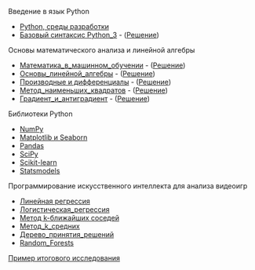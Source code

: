 Введение в язык Python
- [Python, среды разработки](https://github.com/vn322/Cod_future/blob/main/Python%2C_%D1%81%D1%80%D0%B5%D0%B4%D1%8B_%D1%80%D0%B0%D0%B7%D1%80%D0%B0%D0%B1%D0%BE%D1%82%D0%BA%D0%B8.ipynb)
- [Базовый синтаксис Python_3](https://github.com/vn322/Cod_future/blob/main/%D0%91%D0%B0%D0%B7%D0%BE%D0%B2%D1%8B%D0%B9_%D1%81%D0%B8%D0%BD%D1%82%D0%B0%D0%BA%D1%81%D0%B8%D1%81_Python_3.ipynb) - ([Решение](https://github.com/vn322/Cod_future/blob/main/%D0%A0%D0%B5%D1%88%D0%B5%D0%BD%D0%B8%D1%8F_%D0%91%D0%B0%D0%B7%D0%BE%D0%B2%D1%8B%D0%B9_%D1%81%D0%B8%D0%BD%D1%82%D0%B0%D0%BA%D1%81%D0%B8%D1%81_Python_3.ipynb))


Основы математического анализа и линейной алгебры

- [Математика_в_машинном_обучении](https://github.com/vn322/Cod_future/blob/main/%D0%9C%D0%B0%D1%82%D0%B5%D0%BC%D0%B0%D1%82%D0%B8%D0%BA%D0%B0_%D0%B2_%D0%BC%D0%B0%D1%88%D0%B8%D0%BD%D0%BD%D0%BE%D0%BC_%D0%BE%D0%B1%D1%83%D1%87%D0%B5%D0%BD%D0%B8%D0%B8.ipynb) - ([Решение](https://github.com/vn322/Cod_future/blob/main/%D0%A0%D0%B5%D1%88%D0%B5%D0%BD%D0%B8%D0%B5_%D0%9C%D0%B0%D1%82%D0%B5%D0%BC%D0%B0%D1%82%D0%B8%D0%BA%D0%B0_%D0%B2_%D0%BC%D0%B0%D1%88%D0%B8%D0%BD%D0%BD%D0%BE%D0%BC_%D0%BE%D0%B1%D1%83%D1%87%D0%B5%D0%BD%D0%B8%D0%B8.ipynb)) 
- [Основы_линейной_алгебры](https://github.com/vn322/Cod_future/blob/main/%D0%9E%D1%81%D0%BD%D0%BE%D0%B2%D1%8B_%D0%BC%D0%B0%D1%82%D0%B5%D0%BC%D0%B0%D1%82%D0%B8%D1%87%D0%B5%D1%81%D0%BA%D0%BE%D0%B3%D0%BE_%D0%B0%D0%BD%D0%B0%D0%BB%D0%B8%D0%B7%D0%B0_%D0%B8_%D0%BB%D0%B8%D0%BD%D0%B5%D0%B9%D0%BD%D0%BE%D0%B9_%D0%B0%D0%BB%D0%B3%D0%B5%D0%B1%D1%80%D1%8B.ipynb) - ([Решение](https://github.com/vn322/Cod_future/blob/main/%D0%A0%D0%B5%D1%88%D0%B5%D0%BD%D0%B8%D0%B5_%D0%9E%D1%81%D0%BD%D0%BE%D0%B2%D1%8B_%D0%BC%D0%B0%D1%82%D0%B5%D0%BC%D0%B0%D1%82%D0%B8%D1%87%D0%B5%D1%81%D0%BA%D0%BE%D0%B3%D0%BE_%D0%B0%D0%BD%D0%B0%D0%BB%D0%B8%D0%B7%D0%B0_%D0%B8_%D0%BB%D0%B8%D0%BD%D0%B5%D0%B9%D0%BD%D0%BE%D0%B9_%D0%B0%D0%BB%D0%B3%D0%B5%D0%B1%D1%80%D1%8B.ipynb))
- [Производные и дифференциалы](https://github.com/vn322/Cod_future/blob/main/%D0%9F%D1%80%D0%BE%D0%B8%D0%B7%D0%B2%D0%BE%D0%B4%D0%BD%D1%8B%D0%B5_%D0%B8_%D0%B4%D0%B8%D1%84%D1%84%D0%B5%D1%80%D0%B5%D0%BD%D1%86%D0%B8%D0%B0%D0%BB%D1%8B.ipynb) - ([Решение](https://github.com/vn322/Cod_future/blob/main/%D0%A0%D0%B5%D1%88%D0%B5%D0%BD%D0%B8%D0%B5_%D0%9F%D1%80%D0%BE%D0%B8%D0%B7%D0%B2%D0%BE%D0%B4%D0%BD%D1%8B%D0%B5_%D0%B8_%D0%B4%D0%B8%D1%84%D1%84%D0%B5%D1%80%D0%B5%D0%BD%D1%86%D0%B8%D0%B0%D0%BB%D1%8B.ipynb))
- [Метод_наименьших_квадратов](https://github.com/vn322/Cod_future/blob/main/%D0%9C%D0%B5%D1%82%D0%BE%D0%B4_%D0%BD%D0%B0%D0%B8%D0%BC%D0%B5%D0%BD%D1%8C%D1%88%D0%B8%D1%85_%D0%BA%D0%B2%D0%B0%D0%B4%D1%80%D0%B0%D1%82%D0%BE%D0%B2.ipynb) - ([Решение](https://github.com/vn322/Cod_future/blob/main/%D0%A0%D0%B5%D1%88%D0%B5%D0%BD%D0%B8%D0%B5_%D0%9C%D0%B5%D1%82%D0%BE%D0%B4_%D0%BD%D0%B0%D0%B8%D0%BC%D0%B5%D0%BD%D1%8C%D1%88%D0%B8%D1%85_%D0%BA%D0%B2%D0%B0%D0%B4%D1%80%D0%B0%D1%82%D0%BE%D0%B2.ipynb))
- [Градиент_и_антиградиент](https://github.com/vn322/Cod_future/blob/main/%D0%93%D1%80%D0%B0%D0%B4%D0%B8%D0%B5%D0%BD%D1%82_%D0%B8_%D0%B0%D0%BD%D1%82%D0%B8%D0%B3%D1%80%D0%B0%D0%B4%D0%B8%D0%B5%D0%BD%D1%82.ipynb) - ([Решение](https://github.com/vn322/Cod_future/blob/main/%D0%A0%D0%B5%D1%88%D0%B5%D0%BD%D0%B8%D0%B5_%D0%93%D1%80%D0%B0%D0%B4%D0%B8%D0%B5%D0%BD%D1%82_%D0%B8_%D0%B0%D0%BD%D1%82%D0%B8%D0%B3%D1%80%D0%B0%D0%B4%D0%B8%D0%B5%D0%BD%D1%82.ipynb))


Библиотеки Python
- [NumPy](https://github.com/vn322/Cod_future/blob/main/Numpy.ipynb)
- [Matplotlib и Seaborn](https://github.com/vn322/Cod_future/blob/main/Matplotlib_Seaborn.ipynb)
- [Pandas](https://github.com/vn322/Cod_future/blob/main/Pandas.ipynb)
- [SciPy](https://github.com/vn322/Cod_future/blob/main/SciPy.ipynb)
- [Scikit-learn](https://github.com/vn322/Cod_future/blob/main/Scikit_learn.ipynb)
- [Statsmodels](https://github.com/vn322/Cod_future/blob/main/Statsmodels.ipynb)

Программирование искусственного интеллекта для анализа видеоигр

- [Линейная регрессия](https://github.com/vn322/Cod_future/blob/main/%D0%9B%D0%B8%D0%BD%D0%B5%D0%B9%D0%BD%D0%B0%D1%8F_%D1%80%D0%B5%D0%B3%D1%80%D0%B5%D1%81%D1%81%D0%B8%D1%8F.ipynb)
- [Логистическая_регрессия](https://github.com/vn322/Cod_future/blob/main/%D0%9B%D0%BE%D0%B3%D0%B8%D1%81%D1%82%D0%B8%D1%87%D0%B5%D1%81%D0%BA%D0%B0%D1%8F_%D1%80%D0%B5%D0%B3%D1%80%D0%B5%D1%81%D1%81%D0%B8%D1%8F.ipynb)
- [Метод k-ближайших соседей](https://github.com/vn322/Cod_future/blob/main/%D0%9C%D0%B5%D1%82%D0%BE%D0%B4_k_%D0%B1%D0%BB%D0%B8%D0%B6%D0%B0%D0%B9%D1%88%D0%B8%D1%85_%D1%81%D0%BE%D1%81%D0%B5%D0%B4%D0%B5%D0%B9.ipynb)
- [Метод_k_средних](https://github.com/vn322/Cod_future/blob/main/%D0%9C%D0%B5%D1%82%D0%BE%D0%B4_k_%D1%81%D1%80%D0%B5%D0%B4%D0%BD%D0%B8%D1%85.ipynb)
- [Дерево_принятия_решений](https://github.com/vn322/Cod_future/blob/main/%D0%94%D0%B5%D1%80%D0%B5%D0%B2%D0%BE_%D0%BF%D1%80%D0%B8%D0%BD%D1%8F%D1%82%D0%B8%D1%8F_%D1%80%D0%B5%D1%88%D0%B5%D0%BD%D0%B8%D0%B9.ipynb)
- [Random_Forests](https://github.com/vn322/Cod_future/blob/main/Random_Forests.ipynb)

[Пример итогового исследования](https://github.com/vn322/Cod_future/blob/main/%D0%98%D1%81%D1%81%D0%BB%D0%B5%D0%B4%D0%BE%D0%B2%D0%B0%D0%BD%D0%B8%D0%B5_League_of_Legends_ipnyb.ipynb)
